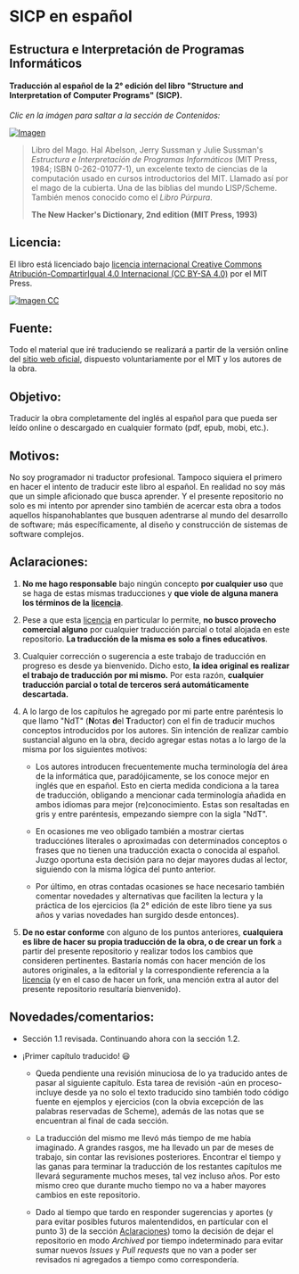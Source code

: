 # SICP en español

## Estructura e Interpretación de Programas Informáticos

#### Traducción al español de la 2° edición del libro "Structure and Interpretation of Computer Programs" (SICP).


*Clic en la imágen para saltar a la sección de Contenidos:*

[![Imagen](/secciones/imagenes/SICP-traducido-reducido.png)](./secciones/04-contenidos.md)

> Libro del Mago. Hal Abelson, Jerry Sussman y Julie Sussman's *Estructura e Interpretación de Programas Informáticos* (MIT Press, 1984; ISBN 0-262-01077-1), un excelente texto de ciencias de la computación usado en cursos introductorios del MIT. Llamado así por el mago de la cubierta. Una de las biblias del mundo LISP/Scheme. También menos conocido como el *Libro Púrpura*.
>
> **The New Hacker's Dictionary, 2nd edition**
> **(MIT Press, 1993)**


## Licencia:

El libro está licenciado bajo [licencia internacional Creative Commons Atribución-CompartirIgual 4.0 Internacional (CC BY-SA 4.0)](https://creativecommons.org/licenses/by-sa/4.0/deed.es) por el MIT Press.


[![Imagen CC](https://licensebuttons.net/l/by-sa/4.0/88x31.png)](https://creativecommons.org/licenses/by-sa/4.0/deed.es)


## Fuente:

Todo el material que iré traduciendo se realizará a partir de la versión online del [sitio web oficial](https://mitpress.mit.edu/sites/default/files/sicp/index.html), dispuesto voluntariamente por el MIT y los autores de la obra.


## Objetivo:

Traducir la obra completamente del inglés al español para que pueda ser leído online o descargado en cualquier formato (pdf, epub, mobi, etc.).


## Motivos:

No soy programador ni traductor profesional. Tampoco siquiera el primero en hacer el intento de traducir este libro al español. En realidad no soy más que un simple aficionado que busca aprender. Y el presente repositorio no solo es mi intento por aprender sino también de acercar esta obra a todos aquellos hispanohablantes que busquen adentrarse al mundo del desarrollo de software; más específicamente, al diseño y construcción de sistemas de software complejos.

## Aclaraciones:

1) **No me hago responsable** bajo ningún concepto **por cualquier uso** que se haga de estas mismas traducciones y **que viole de alguna manera los términos de la [licencia](#Licencia)**. 

2) Pese a que esta [licencia](#Licencia) en particular lo permite, **no busco provecho comercial alguno** por cualquier traducción parcial o total alojada en este repositorio. **La traducción de la misma es solo a fines educativos**.

3) Cualquier corrección o sugerencia a este trabajo de traducción en progreso es desde ya bienvenido. Dicho esto, **la idea original es realizar el trabajo de traducción por mi mismo.** Por esta razón, **cualquier traducción parcial o total de terceros será automáticamente descartada.**

4) A lo largo de los capítulos he agregado por mi parte entre paréntesis lo que llamo "NdT" (**N**otas **d**el **T**raductor) con el fin de traducir muchos conceptos introducidos por los autores. Sin intención de realizar cambio sustancial alguno en la obra, decido agregar estas notas a lo largo de la misma por los siguientes motivos:

    * Los autores introducen frecuentemente mucha terminología del área de la informática que, paradójicamente, se los conoce mejor en inglés que en español. Esto en cierta medida condiciona a la tarea de traducción, obligando a mencionar cada terminología añadida en ambos idiomas para mejor (re)conocimiento. Estas son resaltadas en gris y entre paréntesis, empezando siempre con la sigla "NdT".

    * En ocasiones me veo obligado también a mostrar ciertas traducciónes literales o aproximadas con determinados conceptos o frases que no tienen una traducción exacta o conocida al español. Juzgo oportuna esta decisión para no dejar mayores dudas al lector, siguiendo con la misma lógica del punto anterior.

    * Por último, en otras contadas ocasiones se hace necesario también comentar novedades y alternativas que faciliten la lectura y la práctica de los ejercicios (la 2° edición de este libro tiene ya sus años y varias novedades han surgido desde entonces).
    
5) **De no estar conforme** con alguno de los puntos anteriores, **cualquiera es libre de hacer su propia traducción de la obra, o de crear un fork** a partir del presente repositorio y realizar todos los cambios que consideren pertinentes. Bastaría nomás con hacer mención de los autores originales, a la editorial y la correspondiente referencia a la [licencia](#Licencia) (y en el caso de hacer un fork, una mención extra al autor del presente repositorio resultaría bienvenido).

## Novedades/comentarios:

* Sección 1.1 revisada. Continuando ahora con la sección 1.2.

* ¡Primer capítulo traducido! 😃

    * Queda pendiente una revisión minuciosa de lo ya traducido antes de pasar al siguiente capítulo. Esta tarea de revisión -aún en proceso- incluye desde ya no solo el texto traducido sino también todo código fuente en ejemplos y ejercicios (con la obvia excepción de las palabras reservadas de Scheme), además de las notas que se encuentran al final de cada sección.

    * La traducción del mismo me llevó más tiempo de me había imaginado. A grandes rasgos, me ha llevado un par de meses de trabajo, sin contar las revisiones posteriores. Encontrar el tiempo y las ganas para terminar la traducción de los restantes capítulos me llevará seguramente muchos meses, tal vez incluso años. Por esto mismo creo que durante mucho tiempo no va a haber mayores cambios en este repositorio.

    * Dado al tiempo que tardo en responder sugerencias y aportes (y para evitar posibles futuros malentendidos, en partícular con el punto 3) de la sección [Aclaraciones](#Aclaraciones)) tomo la decisión de dejar el repositorio en modo *Archived* por tiempo indeterminado para evitar sumar nuevos *Issues* y *Pull requests* que no van a poder ser revisados ni agregados a tiempo como correspondería.

